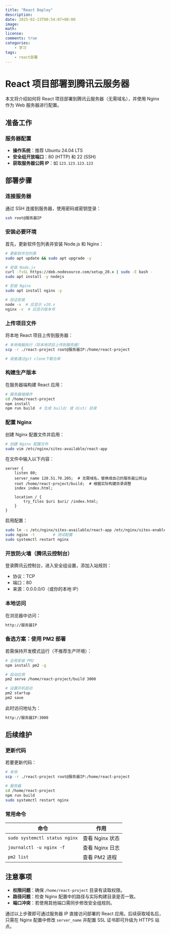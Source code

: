 ```yaml
---
title: "React Deploy"
description: 
date: 2025-02-23T00:54:07+08:00
image: 
math: 
license: 
comments: true
categories:
    - 学习
tags:
    - react部署
---
```


# React 项目部署到腾讯云服务器

本文将介绍如何将 React 项目部署到腾讯云服务器（无需域名），并使用 Nginx 作为 Web 服务器进行配置。

## 准备工作

### 服务器配置
- **操作系统**：推荐 Ubuntu 24.04 LTS
- **安全组开放端口**：80 (HTTP) 和 22 (SSH)
- **获取服务器公网 IP**：如 `123.123.123.123`

## 部署步骤

### 连接服务器
通过 SSH 连接到服务器，使用密码或密钥登录：
```bash
ssh root@服务器IP
```

### 安装必要环境
首先，更新软件包列表并安装 Node.js 和 Nginx：
```bash
# 更新软件包列表
sudo apt update && sudo apt upgrade -y

# 安装 Node.js
curl -fsSL https://deb.nodesource.com/setup_20.x | sudo -E bash -
sudo apt install -y nodejs

# 安装 Nginx
sudo apt install nginx -y

# 验证安装
node -v  # 应显示 v20.x
nginx -v  # 应显示版本号
```

### 上传项目文件
将本地 React 项目上传到服务器：
```bash
# 本地电脑执行（将本地项目上传到服务器）
scp -r ./react-project root@服务器IP:/home/react-project

# 或者通过git clone下载仓库
```

### 构建生产版本
在服务器端构建 React 应用：
```bash
# 服务器端操作
cd /home/react-project
npm install
npm run build  # 生成 build/ 或 dist/ 目录
```

### 配置 Nginx
创建 Nginx 配置文件并启用：
```bash
# 创建 Nginx 配置文件
sudo vim /etc/nginx/sites-available/react-app
```

在文件中输入以下内容：
```nginx
server {
    listen 80;
    server_name 120.51.70.205;  # 无需域名，替换成自己的服务器公网ip
    root /home/react-project/build;  # 根据实际构建目录调整
    index index.html;

    location / {
        try_files $uri $uri/ /index.html;
    }
}
```

启用配置：
```bash
sudo ln -s /etc/nginx/sites-available/react-app /etc/nginx/sites-enabled/
sudo nginx -t        # 测试配置
sudo systemctl restart nginx
```

### 开放防火墙（腾讯云控制台）
登录腾讯云控制台，进入安全组设置，添加入站规则：
- 协议：TCP
- 端口：80
- 来源：0.0.0.0/0（或你的本地 IP）

### 本地访问
在浏览器中访问：
```bash
http://服务器IP
```

### 备选方案：使用 PM2 部署
若需保持开发模式运行（不推荐生产环境）：
```bash
# 全局安装 PM2
npm install pm2 -g

# 启动应用
pm2 serve /home/react-project/build 3000

# 设置开机启动
pm2 startup
pm2 save
```
此时访问地址为：
```bash
http://服务器IP:3000
```

## 后续维护

### 更新代码
若要更新代码：
```bash
# 本地
scp -r ./react-project root@服务器IP:/home/react-project

# 服务器
cd /home/react-project
npm run build
sudo systemctl restart nginx
```

### 常用命令
| 命令 | 作用 |
| ---- | ---- |
| `sudo systemctl status nginx` | 查看 Nginx 状态 |
| `journalctl -u nginx -f` | 查看 Nginx 日志 |
| `pm2 list` | 查看 PM2 进程 |

## 注意事项

- **权限问题**：确保 `/home/react-project` 目录有读取权限。
- **路径问题**：检查 Nginx 配置中的路径与实际构建目录是否一致。
- **端口冲突**：若使用其他端口需同步修改安全组规则。

通过以上步骤即可通过服务器 IP 直接访问部署的 React 应用。后续获取域名后，只需在 Nginx 配置中修改 `server_name` 并配置 SSL 证书即可升级为 HTTPS 站点。
